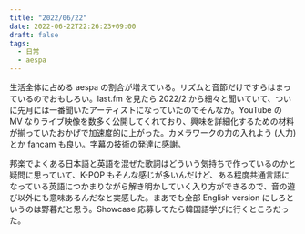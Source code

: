 ```yaml
---
title: "2022/06/22"
date: 2022-06-22T22:26:23+09:00
draft: false
tags:
  - 日常
  - aespa
---
```


生活全体に占める aespa の割合が増えている。リズムと音節だけですらはまっているのでおもしろい。last.fm を見たら 2022/2 から細々と聞いていて、ついに先月には一番聞いたアーティストになっていたのでそんなか。YouTube の MV なりライブ映像を数多く公開してくれており、興味を詳細化するための材料が揃っていたおかげで加速度的に上がった。カメラワークの力の入れよう (人力) とか fancam も良い。字幕の技術の発達に感謝。

邦楽でよくある日本語と英語を混ぜた歌詞はどういう気持ちで作っているのかと疑問に思っていて、K-POP もそんな感じが多いんだけど、ある程度共通言語になっている英語につかまりながら解き明かしていく入り方ができるので、音の遊び以外にも意味あるんだなと実感した。まあでも全部 English version にしろというのは野暮だと思う。Showcase 応募してたら韓国語学びに行くところだった。
